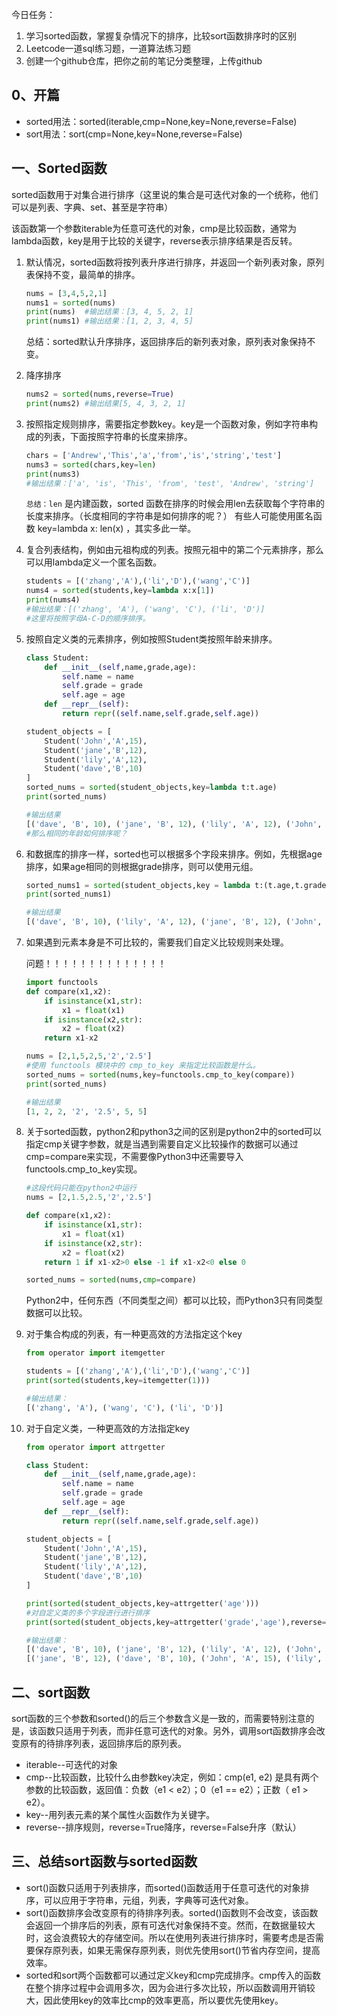 今日任务：

1. 学习sorted函数，掌握复杂情况下的排序，比较sort函数排序时的区别
2. Leetcode一道sql练习题，一道算法练习题
3. 创建一个github仓库，把你之前的笔记分类整理，上传github



## 0、开篇

- sorted用法：sorted(iterable,cmp=None,key=None,reverse=False)
- sort用法：sort(cmp=None,key=None,reverse=False)

## 一、Sorted函数

​	sorted函数用于对集合进行排序（这里说的集合是可迭代对象的一个统称，他们可以是列表、字典、set、甚至是字符串）

​	该函数第一个参数iterable为任意可迭代的对象，cmp是比较函数，通常为lambda函数，key是用于比较的关键字，reverse表示排序结果是否反转。

1. 默认情况，sorted函数将按列表升序进行排序，并返回一个新列表对象，原列表保持不变，最简单的排序。

   ```python
   nums = [3,4,5,2,1]
   nums1 = sorted(nums)
   print(nums)  #输出结果：[3, 4, 5, 2, 1]
   print(nums1) #输出结果：[1, 2, 3, 4, 5]
   ```

   总结：sorted默认升序排序，返回排序后的新列表对象，原列表对象保持不变。

2. 降序排序

   ```python
   nums2 = sorted(nums,reverse=True)
   print(nums2) #输出结果[5, 4, 3, 2, 1]
   ```

3. 按照指定规则排序，需要指定参数key。key是一个函数对象，例如字符串构成的列表，下面按照字符串的长度来排序。

   ```python
   chars = ['Andrew','This','a','from','is','string','test']
   nums3 = sorted(chars,key=len)
   print(nums3) 
   #输出结果：['a', 'is', 'This', 'from', 'test', 'Andrew', 'string']
   ```

   `总结：len` 是内建函数，sorted 函数在排序的时候会用len去获取每个字符串的长度来排序。（长度相同的字符串是如何排序的呢？） 有些人可能使用匿名函数 key=lambda x: len(x) ，其实多此一举。

4. 复合列表结构，例如由元祖构成的列表。按照元祖中的第二个元素排序，那么可以用lambda定义一个匿名函数。

   ```python
   students = [('zhang','A'),('li','D'),('wang','C')]
   nums4 = sorted(students,key=lambda x:x[1])
   print(nums4)
   #输出结果：[('zhang', 'A'), ('wang', 'C'), ('li', 'D')]
   #这里将按照字母A-C-D的顺序排序。
   ```

5. 按照自定义类的元素排序，例如按照Student类按照年龄来排序。

   ```python
   class Student:
       def __init__(self,name,grade,age):
           self.name = name
           self.grade = grade
           self.age = age
       def __repr__(self):
           return repr((self.name,self.grade,self.age))
   
   student_objects = [
       Student('John','A',15),
       Student('jane','B',12),
       Student('lily','A',12),
       Student('dave','B',10)
   ]
   sorted_nums = sorted(student_objects,key=lambda t:t.age)
   print(sorted_nums)
   ```

   ```python
   #输出结果
   [('dave', 'B', 10), ('jane', 'B', 12), ('lily', 'A', 12), ('John', 'A', 15)]
   #那么相同的年龄如何排序呢？
   
   ```

6. 和数据库的排序一样，sorted也可以根据多个字段来排序。例如，先根据age排序，如果age相同的则根据grade排序，则可以使用元组。

   ```python
   sorted_nums1 = sorted(student_objects,key = lambda t:(t.age,t.grade))
   print(sorted_nums1)
   ```

   ```python
   #输出结果
   [('dave', 'B', 10), ('lily', 'A', 12), ('jane', 'B', 12), ('John', 'A', 15)]
   
   ```

7. 如果遇到元素本身是不可比较的，需要我们自定义比较规则来处理。

   问题！！！！！！！！！！！！！！

   ```python
   import functools
   def compare(x1,x2):
       if isinstance(x1,str):
           x1 = float(x1)
       if isinstance(x2,str):
           x2 = float(x2)
       return x1-x2
   
   nums = [2,1,5,2,5,'2','2.5']
   #使用 functools 模块中的 cmp_to_key 来指定比较函数是什么。
   sorted_nums = sorted(nums,key=functools.cmp_to_key(compare))
   print(sorted_nums)
   ```

   ```python
   #输出结果
   [1, 2, 2, '2', '2.5', 5, 5]
   ```

8. 关于sorted函数，python2和python3之间的区别是python2中的sorted可以指定cmp关键字参数，就是当遇到需要自定义比较操作的数据可以通过cmp=compare来实现，不需要像Python3中还需要导入functools.cmp_to_key实现。

   ```python
   #这段代码只能在python2中运行
   nums = [2,1.5,2.5,'2','2.5']
   
   def compare(x1,x2):
       if isinstance(x1,str):
           x1 = float(x1)
       if isinstance(x2,str):
           x2 = float(x2)
       return 1 if x1-x2>0 else -1 if x1-x2<0 else 0
   
   sorted_nums = sorted(nums,cmp=compare)
   ```

   Python2中，任何东西（不同类型之间）都可以比较，而Python3只有同类型数据可以比较。

9. 对于集合构成的列表，有一种更高效的方法指定这个key

   ```python
   from operator import itemgetter
   
   students = [('zhang','A'),('li','D'),('wang','C')]
   print(sorted(students,key=itemgetter(1)))
   
   #输出结果：
   [('zhang', 'A'), ('wang', 'C'), ('li', 'D')]
   ```

10. 对于自定义类，一种更高效的方法指定key

    ```python
    from operator import attrgetter
    
    class Student:
        def __init__(self,name,grade,age):
            self.name = name
            self.grade = grade
            self.age = age
        def __repr__(self):
            return repr((self.name,self.grade,self.age))
    
    student_objects = [
        Student('John','A',15),
        Student('jane','B',12),
        Student('lily','A',12),
        Student('dave','B',10)
    ]
    
    print(sorted(student_objects,key=attrgetter('age')))
    #对自定义类的多个字段进行进行排序
    print(sorted(student_objects,key=attrgetter('grade','age'),reverse=True))
    ```

    ```python
    #输出结果：
    [('dave', 'B', 10), ('jane', 'B', 12), ('lily', 'A', 12), ('John', 'A', 15)]
    [('jane', 'B', 12), ('dave', 'B', 10), ('John', 'A', 15), ('lily', 'A', 12)]
    ```

    

## 二、sort函数

​	sort函数的三个参数和sorted()的后三个参数含义是一致的，而需要特别注意的是，该函数只适用于列表，而非任意可迭代的对象。另外，调用sort函数排序会改变原有的待排序列表，返回排序后的原列表。

- iterable--可迭代的对象
- cmp--比较函数，比较什么由参数key决定，例如：cmp(e1, e2) 是具有两个参数的比较函数，返回值：负数（e1 < e2）；0（e1 == e2）；正数（ e1 > e2）。
- key--用列表元素的某个属性火函数作为关键字。
- reverse--排序规则，reverse=True降序，reverse=False升序（默认）





## 三、总结sort函数与sorted函数

- sort()函数只适用于列表排序，而sorted()函数适用于任意可迭代的对象排序，可以应用于字符串，元组，列表，字典等可迭代对象。
- sort()函数排序会改变原有的待排序列表。sorted()函数则不会改变，该函数会返回一个排序后的列表，原有可迭代对象保持不变。然而，在数据量较大时，这会浪费较大的存储空间。所以在使用列表进行排序时，需要考虑是否需要保存原列表，如果无需保存原列表，则优先使用sort()节省内存空间，提高效率。
- sorted和sort两个函数都可以通过定义key和cmp完成排序。cmp传入的函数在整个排序过程中会调用多次，因为会进行多次比较，所以函数调用开销较大，因此使用key的效率比cmp的效率更高，所以要优先使用key。



























